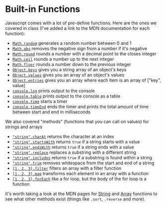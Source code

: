 # Built-in Functions

Javascript comes with a lot of pre-define functions. Here are the ones we covered in class (I've added a link to the MDN documentation for each function):

* [`Math.random`](https://developer.mozilla.org/en-US/docs/Web/JavaScript/Reference/Global\_Objects/Math/random) generates a random number between 0 and 1
* [`Math.abs`](https://developer.mozilla.org/en-US/docs/Web/JavaScript/Reference/Global\_Objects/Math/abs) removes the negative sign from a number if it's negative
* [`Math.round`](https://developer.mozilla.org/en-US/docs/Web/JavaScript/Reference/Global\_Objects/Math/round) rounds a number with a decimal point to the closes integer
* [`Math.ceil`](https://developer.mozilla.org/en-US/docs/Web/JavaScript/Reference/Global\_Objects/Math/ceil) rounds a number up to the next integer
* [`Math.floor`](https://developer.mozilla.org/en-US/docs/Web/JavaScript/Reference/Global\_Objects/Math/floor) rounds a number down to the previous integer
* [`Object.keys`](https://developer.mozilla.org/en-US/docs/Web/JavaScript/Reference/Global\_Objects/Object/keys) gives you a string array of an object's keys
* [`Object.values`](https://developer.mozilla.org/en-US/docs/Web/JavaScript/Reference/Global\_Objects/Object/values) gives you an array of an object's values
* [`Object.entries`](https://developer.mozilla.org/en-US/docs/Web/JavaScript/Reference/Global\_Objects/Object/entries) gives you an array where each item is an array of \["key", value]
* [`console.log`](https://developer.mozilla.org/en-US/docs/Web/API/console/log\_static) prints output to the console
* [`console.table`](https://developer.mozilla.org/en-US/docs/Web/API/console/table\_static) prints output to the console as a table
* [`console.time`](https://developer.mozilla.org/en-US/docs/Web/API/console/time\_static) starts a timer
* [`console.timeEnd`](https://developer.mozilla.org/en-US/docs/Web/API/console/timeend\_static) ends the timer and prints the total amount of time between start and end in milliseconds

We also covered "methods" (functions that you can call on values) for strings and arrays

* [`"string".charAt`](https://developer.mozilla.org/en-US/docs/Web/JavaScript/Reference/Global\_Objects/String/charAt) returns the character at an index
* [`"string".startsWith`](https://developer.mozilla.org/en-US/docs/Web/JavaScript/Reference/Global\_Objects/String/startsWith) returns `true` if a string starts with a value
* [`"string".endsWith`](https://developer.mozilla.org/en-US/docs/Web/JavaScript/Reference/Global\_Objects/String/endsWith) returns `true` if a string ends with a value
* [`"string".replace`](https://developer.mozilla.org/en-US/docs/Web/JavaScript/Reference/Global\_Objects/String/replace) replaces a substring with a different string
* [`"string".includes`](https://developer.mozilla.org/en-US/docs/Web/JavaScript/Reference/Global\_Objects/String/includes) returns `true` if a substring is found within a string
* [`"string".trim`](https://developer.mozilla.org/en-US/docs/Web/JavaScript/Reference/Global\_Objects/String/trim) removes whitespace from the start and end of a string
* [`[1, 2, 3].filter`](https://developer.mozilla.org/en-US/docs/Web/JavaScript/Reference/Global\_Objects/Array/filter) filters an array with a filter function
* [`[1, 2, 3].map`](https://developer.mozilla.org/en-US/docs/Web/JavaScript/Reference/Global\_Objects/Array/map) transforms each element in an array with a function
* [`[1, 2, 3].forEach`](https://developer.mozilla.org/en-US/docs/Web/JavaScript/Reference/Global\_Objects/Array/forEach) like a for loop, but the body of the for loop is a function

It's worth taking a look at the MDN pages for [String](https://developer.mozilla.org/en-US/docs/Web/JavaScript/Reference/Global\_Objects/String) and [Array](https://developer.mozilla.org/en-US/docs/Web/JavaScript/Reference/Global\_Objects/Array) functions to see what other methods exist (things like `.sort`, `.reverse` and more).
